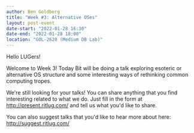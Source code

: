 ```yaml
---
author: Ben Goldberg
title: "Week #3: Alternative OSes"
layout: post-event
date-start: "2022-01-28 16:30"
date-end: "2022-01-28 18:00"
location: "GOL-2620 (Medium DB Lab)"
---
```


Hello LUGers!

Welcome to Week 3! Today Bit will be doing a talk exploring esoteric or
alternative OS structure and some interesting ways of rethinking common
computing tropes.

We're still looking for your talks! You can share anything that you find
interesting related to what we do. Just fill in the form at
http://present.ritlug.com/ and tell us what you'd like to share.

You can also suggest talks that you'd like to hear more about here:
http://suggest.ritlug.com/
